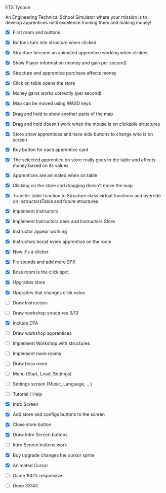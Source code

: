 ETS Tycoon

An Engineering Technical School Simulator where your mission is to develop apprentices until excelence training them and making money!

- [x] First room and buttons
- [x] Buttons turn into structure when clicked
- [x] Structure become an animated apprentice working when clicked
- [x] Show Player information (money and gain per second)
- [x] Structure and apprentice purchase affects money
- [x] Click on table opens the store
- [x] Money gains works correctly (per second)
- [x] Map can be moved using WASD keys
- [x] Drag and hold to show another parts of the map
- [x] Drag and hold doesn't work when the mouse is on clickable structures
- [x] Store show apprentices and have side buttons to change who is on screen
- [x] Buy button for each apprentice card
- [x] The selected apprentice on store really goes to the table and affects money based on its values
- [x] Apprentices are animated when on table
- [x] Clicking on the store and dragging doesn't move the map
- [x] Transfer table function to Structure class virtual functions and override on InstructorsTable and future structures
- [x] Implement instructors
- [x] Implement Instructors desk and Instructors Store
- [x] Instructor appear working
- [x] Instructors boost every apprentice on the room
- [x] Now it's a clicker
- [X] Fix sounds and add more SFX 
- [X] Boss room is the click spot
- [X] Upgrades store
- [X] Upgrades that changes click value
- [ ] Draw Instructors
- [ ] Draw workshop structures 3/13
- [X] Include DTA
- [ ] Draw workshop apprentices
- [ ] Implement Workshop with structures
- [ ] Implement more rooms
- [ ] Draw boss room
- [ ] Menu (Start, Load, Settings)
- [ ] Settings screen (Music, Language, ...)
- [ ] Tutorial / Help
- [X] Intro Screen
- [X] Add store and configs buttons to the screen
- [X] Close store button
- [X] Draw Intro Screen buttons
- [ ] Intro Screen buttons work
- [X] Buy upgrade changes the cursor sprite
- [X] Animated Cursor
- [ ] Game 100% responsive



- [ ] Done 33/43
